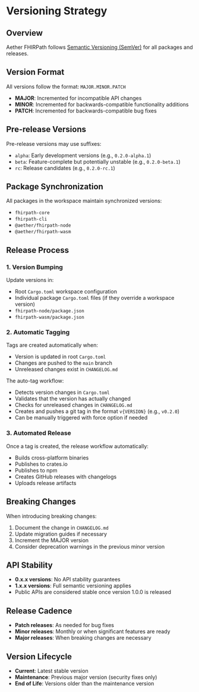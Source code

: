 # Versioning Strategy

## Overview
Aether FHIRPath follows [Semantic Versioning (SemVer)](https://semver.org/) for all packages and releases.

## Version Format
All versions follow the format: `MAJOR.MINOR.PATCH`

- **MAJOR**: Incremented for incompatible API changes
- **MINOR**: Incremented for backwards-compatible functionality additions
- **PATCH**: Incremented for backwards-compatible bug fixes

## Pre-release Versions
Pre-release versions may use suffixes:
- `alpha`: Early development versions (e.g., `0.2.0-alpha.1`)
- `beta`: Feature-complete but potentially unstable (e.g., `0.2.0-beta.1`)
- `rc`: Release candidates (e.g., `0.2.0-rc.1`)

## Package Synchronization
All packages in the workspace maintain synchronized versions:
- `fhirpath-core`
- `fhirpath-cli`
- `@aether/fhirpath-node`
- `@aether/fhirpath-wasm`

## Release Process

### 1. Version Bumping
Update versions in:
- Root `Cargo.toml` workspace configuration
- Individual package `Cargo.toml` files (if they override a workspace version)
- `fhirpath-node/package.json`
- `fhirpath-wasm/package.json`

### 2. Automatic Tagging
Tags are created automatically when:
- Version is updated in root `Cargo.toml`
- Changes are pushed to the `main` branch
- Unreleased changes exist in `CHANGELOG.md`

The auto-tag workflow:
- Detects version changes in `Cargo.toml`
- Validates that the version has actually changed
- Checks for unreleased changes in `CHANGELOG.md`
- Creates and pushes a git tag in the format `v{VERSION}` (e.g., `v0.2.0`)
- Can be manually triggered with force option if needed

### 3. Automated Release
Once a tag is created, the release workflow automatically:
- Builds cross-platform binaries
- Publishes to crates.io
- Publishes to npm
- Creates GitHub releases with changelogs
- Uploads release artifacts

## Breaking Changes
When introducing breaking changes:
1. Document the change in `CHANGELOG.md`
2. Update migration guides if necessary
3. Increment the MAJOR version
4. Consider deprecation warnings in the previous minor version

## API Stability
- **0.x.x versions**: No API stability guarantees
- **1.x.x versions**: Full semantic versioning applies
- Public APIs are considered stable once version 1.0.0 is released

## Release Cadence
- **Patch releases**: As needed for bug fixes
- **Minor releases**: Monthly or when significant features are ready
- **Major releases**: When breaking changes are necessary

## Version Lifecycle
- **Current**: Latest stable version
- **Maintenance**: Previous major version (security fixes only)
- **End of Life**: Versions older than the maintenance version
